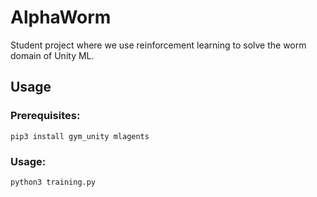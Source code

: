 # AlphaWorm
Student project where we use reinforcement learning to solve the worm domain of Unity ML.

## Usage
### Prerequisites:

```
pip3 install gym_unity mlagents
```
### Usage:
```
python3 training.py
```
